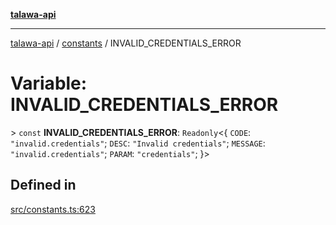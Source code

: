 [**talawa-api**](../../README.md)

***

[talawa-api](../../modules.md) / [constants](../README.md) / INVALID\_CREDENTIALS\_ERROR

# Variable: INVALID\_CREDENTIALS\_ERROR

\> `const` **INVALID\_CREDENTIALS\_ERROR**: `Readonly`\<\{ `CODE`: `"invalid.credentials"`; `DESC`: `"Invalid credentials"`; `MESSAGE`: `"invalid.credentials"`; `PARAM`: `"credentials"`; \}\>

## Defined in

[src/constants.ts:623](https://github.com/PalisadoesFoundation/talawa-api/blob/4b5c74fd36bcfc2e36f3a06b67d517e865c188be/src/constants.ts#L623)
